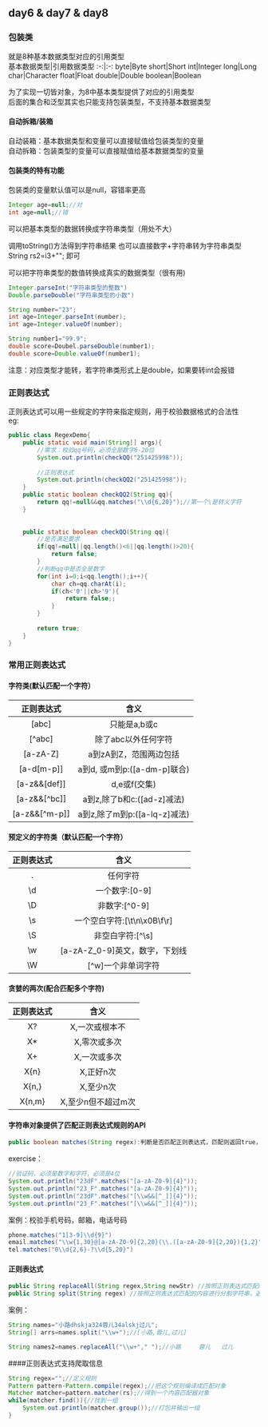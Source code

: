 ## day6 & day7 & day8
### 包装类
就是8种基本数据类型对应的引用类型  
基本数据类型|引用数据类型
:-:|:-:
byte|Byte
short|Short
int|Integer
long|Long
char|Character
float|Float
double|Double
boolean|Boolean  

为了实现一切皆对象，为8中基本类型提供了对应的引用类型  
后面的集合和泛型其实也只能支持包装类型，不支持基本数据类型 

#### 自动拆箱/装箱
自动装箱：基本数据类型和变量可以直接赋值给包装类型的变量  
自动拆箱：包装类型的变量可以直接赋值给基本数据类型的变量  

#### 包装类的特有功能
包装类的变量默认值可以是null，容错率更高  
```java
Integer age=null;//对
int age=null;//错
```
可以把基本类型的数据转换成字符串类型（用处不大）

调用toString()方法得到字符串结果
也可以直接数字+字符串转为字符串类型  
String rs2=i3+""; 即可  

可以把字符串类型的数值转换成真实的数据类型（很有用)
```java
Integer.parseInt("字符串类型的整数")
Double.parseDouble("字符串类型的小数")

String number="23";
int age=Integer.parseInt(number);
int age=Integer.valueOf(number);

String number1="99.9";
double score=Doubel.parseDouble(number1);
double score=Double.valueOf(number1);
```
注意：对应类型才能转，若字符串类形式上是double，如果要转int会报错  

### 正则表达式
正则表达式可以用一些规定的字符来指定规则，用于校验数据格式的合法性  
eg:
```java
public class RegexDemo{
    public static void main(String[] args){
        //需求：校验qq号码，必须全是数字6-20位
        System.out.println(checkQQ("251425998"));
        
        //正则表达式
        System.out.println(checkQQ2("251425998"));
    }
    public static boolean checkQQ2(String qq){
        return qq!=null&&qq.matches("\\d{6,20}");//第一个\是转义字符
    }
    
    
    public static boolean checkQQ(String qq){
        //是否满足要求
        if(qq!=null||qq.length()<6||qq.length()>20){
            return false;
        }
        //判断qq中是否全是数字
        for(int i=0;i<qq.length();i++){
            char ch=qq.charAt(i);
            if(ch<'0'||ch>'9'){
                return false;;
            }
        }
        
        return true;
    }
}
```
### 常用正则表达式
#### 字符类(默认匹配一个字符）  
正则表达式|含义
:-:|:-:
[abc] | 只能是a,b或c
[^abc] |除了abc以外任何字符
[a-zA-Z]|a到zA到Z，范围两边包括
[a-d[m-p]]|a到d, 或m到p:([a-dm-p]联合)
[a-z&&[def]]|d,e或f(交集)
[a-z&&[^bc]]|a到z,除了b和c:([ad-z]减法)
[a-z&&[^m-p]]|a到z,除了m到p:([a-lq-z]减法)

#### 预定义的字符类（默认匹配一个字符）
正则表达式|含义
:-:|:-:
.|任何字符
\d|一个数字:[0-9]
\D|非数字:[^0-9]
\s|一个空白字符:[\t\n\x0B\f\r]
\S|非空白字符:[^\s]
\w|[a-zA-Z_0-9]英文，数字，下划线
\W|[^w]一个非单词字符

#### 贪婪的两次(配合匹配多个字符)
正则表达式|含义
:-:|:-:
X?|X,一次或根本不
X*|X,零次或多次
X+|X,一次或多次
X{n}|X,正好n次
X{n,}|X,至少n次
X{n,m}|X,至少n但不超过m次

#### 字符串对象提供了匹配正则表达式规则的API
```java
public boolean matches(String regex):判断是否匹配正则表达式，匹配则返回true，不匹配则返回false
```
exercise：  
```java
//验证码，必须是数字和字符，必须是4位
System.out.println("23dF".matches("[a-zA-Z0-9]{4}"));
System.out.println("23_F".matches("[a-zA-Z0-9]{4}"));
System.out.println("23dF".matches("[\\w&&[^_]]{4}"));
System.out.println("23_F".matches("[\\w&&[^_]]{4}"));
```
案例：校验手机号码，邮箱，电话号码  
```java
phone.matches("1[3-9]\\d{9}")
email.matches("\\w{1,30}@[a-zA-Z0-9]{2,20}(\\.([a-zA-Z0-9]{2,20}){1,2}")
tel.matches("0\\d{2,6}-?\\d{5,20}")
```

#### 正则表达式
```java
public String replaceAll(String regex,String newStr) //按照正则表达式匹配的内容进行替换
public String split(String regex) //按照正则表达式匹配的内容进行分割字符串，返回一个字符串数组
```
案例：  
```java
String names="小路dhskja324蓉儿34alskj过儿";
String[] arrs=names.split("\\w+");//[小路,蓉儿,过儿]

String names2=names.replaceAll("\\w+"," ");//小路     蓉儿   过儿
```

####正则表达式支持爬取信息
```java
String regex="";//定义规则
Pattern pattern-Pattern.compile(regex);//把这个规则编译成匹配对象
Matcher matcher=pattern.matcher(rs);//得到一个内容匹配器对象
while(matcher.find()){//找到一组
    System.out.println(matcher.group());//打包并输出一组
}
